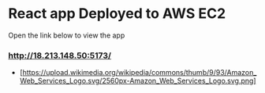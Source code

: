 # React app Deployed to AWS EC2

Open the link below to view the app

### http://18.213.148.50:5173/

- [https://upload.wikimedia.org/wikipedia/commons/thumb/9/93/Amazon_Web_Services_Logo.svg/2560px-Amazon_Web_Services_Logo.svg.png]
